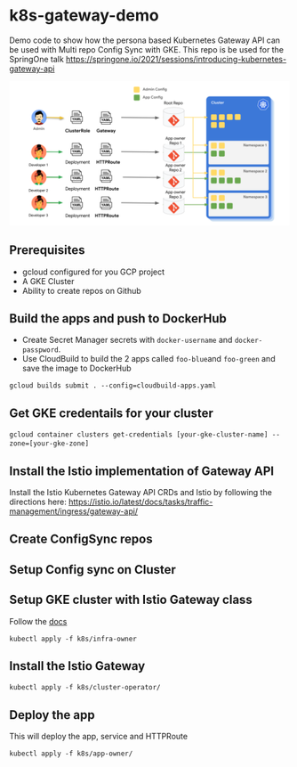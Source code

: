 # k8s-gateway-demo

Demo code to show how the persona based Kubernetes Gateway API can be used with Multi repo Config Sync with GKE. This repo is be used for the SpringOne talk https://springone.io/2021/sessions/introducing-kubernetes-gateway-api

![](images/mutli-repo-k8-gateway.png)
## Prerequisites
- gcloud configured for you GCP project
- A GKE Cluster
- Ability to create repos on Github 
## Build the apps and push to DockerHub

- Create Secret Manager secrets with `docker-username` and `docker-passpword`.
- Use CloudBuild to build the 2 apps called `foo-blue`and `foo-green` and save the image to DockerHub
```
gcloud builds submit . --config=cloudbuild-apps.yaml
```

## Get GKE credentails for your cluster
```
gcloud container clusters get-credentials [your-gke-cluster-name] --zone=[your-gke-zone]
```

## Install the Istio implementation of Gateway API

Install the Istio Kubernetes Gateway API CRDs and Istio by following the directions here: https://istio.io/latest/docs/tasks/traffic-management/ingress/gateway-api/

## Create ConfigSync repos


## Setup Config sync on Cluster


## Setup GKE cluster with Istio Gateway class

Follow the [docs](https://cloud.google.com/kubernetes-engine/docs/how-to/deploying-gateways)
```
kubectl apply -f k8s/infra-owner
```

## Install the Istio Gateway 
```
kubectl apply -f k8s/cluster-operator/
```

## Deploy the app 
This will deploy the app, service and HTTPRoute
```
kubectl apply -f k8s/app-owner/
```
